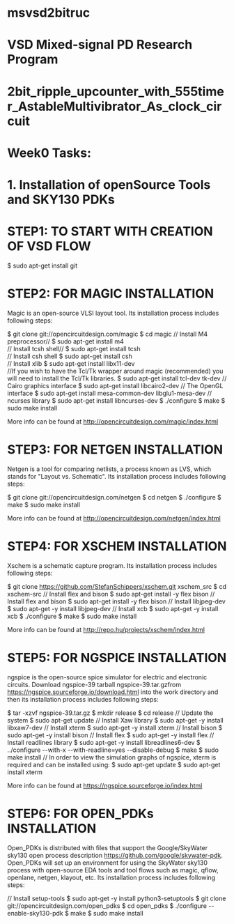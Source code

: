 # msvsd2bitruc
# VSD Mixed-signal PD Research Program
# 2bit_ripple_upcounter_with_555timer_AstableMultivibrator_As_clock_circuit

# Week0 Tasks:


# 1. Installation of openSource Tools and SKY130 PDKs

# STEP1: TO START WITH CREATION OF VSD FLOW
$ sudo apt-get install git

# STEP2: FOR MAGIC INSTALLATION
Magic is an open-source VLSI layout tool. Its installation process includes following steps:

$ git clone git://opencircuitdesign.com/magic
$ cd magic
// Install M4 preprocessor//
$ sudo apt-get install m4       
// Install tcsh shell//
$ sudo apt-get install tcsh   
// Install csh shell
$ sudo apt-get install csh         
// Install xlib
$ sudo apt-get install libx11-dev  
//If you wish to have the Tcl/Tk wrapper around magic (recommended) you will need to install the Tcl/Tk libraries.
$ sudo apt-get install tcl-dev tk-dev
// Cairo graphics interface
$ sudo apt-get install libcairo2-dev
// The OpenGL interface
$ sudo apt-get install mesa-common-dev libglu1-mesa-dev
// ncurses library 
$ sudo apt-get install libncurses-dev
$ ./configure
$ make
$ sudo make install

More info can be found at http://opencircuitdesign.com/magic/index.html


# STEP3: FOR NETGEN INSTALLATION
Netgen is a tool for comparing netlists, a process known as LVS, which stands for "Layout vs. Schematic". Its installation process includes following steps:

$  git clone git://opencircuitdesign.com/netgen
$  cd netgen
$  ./configure
$  make
$  sudo make install

More info can be found at http://opencircuitdesign.com/netgen/index.html


# STEP4: FOR XSCHEM INSTALLATION
Xschem is a schematic capture program. Its installation process includes following steps:

$  git clone https://github.com/StefanSchippers/xschem.git xschem_src
$   cd xschem-src
// Install flex and bison
$  sudo apt-get install -y flex bison
// Install flex and bison
$  sudo apt-get install -y flex bison
// Install libjpeg-dev 
$  sudo apt-get -y install libjpeg-dev
// Install xcb
$  sudo apt-get -y install xcb
$  ./configure
$  make
$  sudo make install

More info can be found at http://repo.hu/projects/xschem/index.html


# STEP5: FOR NGSPICE INSTALLATION
ngspice is the open-source spice simulator for electric and electronic circuits. Download ngspice-39 tarball ngspice-39.tar.gzfrom https://ngspice.sourceforge.io/download.html into the work directory and then its installation process includes following steps:

$  tar -xzvf ngspice-39.tar.gz
$  mkdir release
$  cd release 
// Update the system
$  sudo apt-get update
// Install Xaw library
$  sudo apt-get -y install libxaw7-dev
// Install xterm
$  sudo apt-get -y install xterm
// Install bison
$  sudo apt-get -y install bison
// Install flex
$  sudo apt-get -y install flex
// Install readlines library
$  sudo apt-get -y install libreadlines6-dev
$  ../configure  --with-x --with-readline=yes --disable-debug
$  make 
$  sudo make install
// In order to view the simulation graphs of ngspice, xterm is required and can be installed using:
$  sudo apt-get update
$  sudo apt-get install xterm

More info can be found at https://ngspice.sourceforge.io/index.html


# STEP6: FOR OPEN_PDKs INSTALLATION
Open_PDKs is distributed with files that support the Google/SkyWater sky130 open process description https://github.com/google/skywater-pdk. Open_PDKs will set up an environment for using the SkyWater sky130 process with open-source EDA tools and tool flows such as magic, qflow, openlane, netgen, klayout, etc. Its installation process includes following steps:

// Install setup-tools
$  sudo apt-get -y install python3-setuptools
$  git clone git://opencircuitdesign.com/open_pdks
$  cd open_pdks
$  ./configure --enable-sky130-pdk
$  make 
$  sudo make install


   


